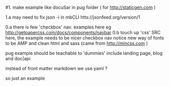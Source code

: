 

#1. make example like docuSar in pug folder
( for http://staticgen.com )

1.a may need to fix json -i in mbCLI  htts://jsonfeed.org/version/1

0.a there is few 'checkbox' nav. examples here
 eg http://getpapercss.com/docs/components/navbar
0.b touch up 'css' SRC here, the example needs to be nicer checkbox nav
 notice new way of fonts to be AMP
 and clean html and sass
 (came from http://mincss.com )

pug example should be teachable to 'dummies' 
include landing page, blog and doc|api

instead of front matter markdown we use yaml ?

so just an example